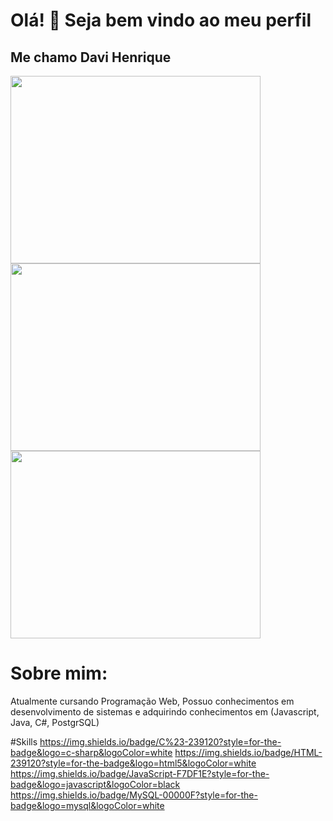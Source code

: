 # Olá! 👋 Seja bem vindo ao meu perfil
## Me chamo Davi Henrique

<img src="https://camo.githubusercontent.com/184fc220b13f19cd2ff2fc349939291dd83682e72dee6c3d9059daf6249bf6d5/68747470733a2f2f6769746875622d726561646d652d73746174732e76657263656c2e6170702f6170693f757365726e616d653d4461766964644465697679267468656d653d626561722673686f775f69636f6e733d7472756526686964655f626f726465723d66616c736526636f756e745f707269766174653d74727565" width="400" height="300" />
<img src="https://camo.githubusercontent.com/7a6273a25f8df3aa7e9dcc5821b0cbe58555b748e121531e197dc223cf11e6a3/68747470733a2f2f6769746875622d726561646d652d73747265616b2d73746174732e6865726f6b756170702e636f6d2f3f757365723d4461766964644465697679267468656d653d6265617226686964655f626f726465723d66616c7365" width="400" height="300" />
<img src="https://camo.githubusercontent.com/b074687518904691dbc3f793441fc84177b60e9e2c7642ab4b3ebec7e5bd3ad9/68747470733a2f2f6769746875622d726561646d652d73746174732e76657263656c2e6170702f6170692f746f702d6c616e67732f3f757365726e616d653d4461766964644465697679267468656d653d626561722673686f775f69636f6e733d7472756526686964655f626f726465723d66616c7365266c61796f75743d636f6d70616374" width="400" height="300" />

# Sobre mim:
Atualmente cursando Programação Web, Possuo conhecimentos em desenvolvimento de sistemas e adquirindo conhecimentos em (Javascript, Java, C#, PostgrSQL)

#Skills
https://img.shields.io/badge/C%23-239120?style=for-the-badge&logo=c-sharp&logoColor=white
https://img.shields.io/badge/HTML-239120?style=for-the-badge&logo=html5&logoColor=white
https://img.shields.io/badge/JavaScript-F7DF1E?style=for-the-badge&logo=javascript&logoColor=black
https://img.shields.io/badge/MySQL-00000F?style=for-the-badge&logo=mysql&logoColor=white
